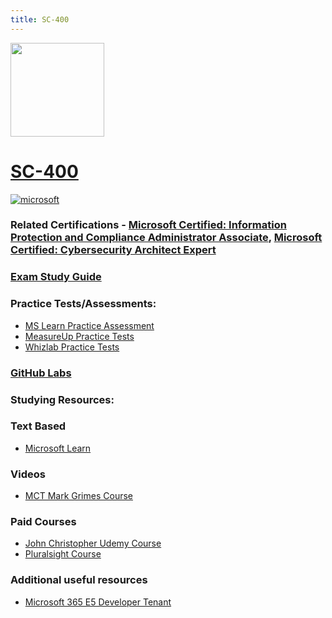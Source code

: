 ```yaml
---
title: SC-400
---
```


<img src="/sc-400.png" width="150" height="150">

# [SC-400](https://learn.microsoft.com/certifications/exams/sc-400)

<a href='https://learn.microsoft.com/en-us/certifications/browse/?type=role-based&levels=intermediate' target="_blank"><img alt='microsoft' src='https://img.shields.io/badge/associate-100000?style=for-the-badge&logo=microsoft&logoColor=white&labelColor=0078D4&color=212221'/></a> 

### Related Certifications - [Microsoft Certified: Information Protection and Compliance Administrator Associate](https://learn.microsoft.com/en-us/certifications/information-protection-and-compliance-administrator), [Microsoft Certified: Cybersecurity Architect Expert](https://learn.microsoft.com/en-us/certifications/cybersecurity-architect-expert)

### [Exam Study Guide](https://aka.ms/sc400-studyguide)

### Practice Tests/Assessments:
- [MS Learn Practice Assessment](https://learn.microsoft.com/en-us/credentials/certifications/exams/sc-400/practice/assessment?assessment-type=practice&assessmentId=79)
- [MeasureUp Practice Tests](https://www.measureup.com/microsoft-practice-test-sc-400-microsoft-information-protection-administrator.html)
- [Whizlab Practice Tests](https://www.whizlabs.com/microsoft-azure-certification-sc-400/)
  
### [GitHub Labs](https://aka.ms/sc400labs)

### Studying Resources:

### Text Based
- [Microsoft Learn](https://learn.microsoft.com/certifications/exams/sc-400)
### Videos
- [MCT Mark Grimes Course](https://www.youtube.com/watch?v=al2u_pmBfzU&list=PLVY1cokqlbC4rvw4hjSdJn6RkM_30peTR)
### Paid Courses
- [John Christopher Udemy Course](https://www.udemy.com/course/sc-400-course-microsoft-information-protection-administrator/)
- [Pluralsight Course](https://www.pluralsight.com/paths/microsoft-information-protection-administrator-sc-400)
### Additional useful resources
- [Microsoft 365 E5 Developer Tenant](https://developer.microsoft.com/en-us/microsoft-365/dev-program)
